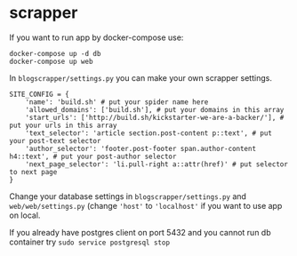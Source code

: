 # scrapper

If you want to run app by docker-compose use:
```
docker-compose up -d db
docker-compose up web
```
In `blogscrapper/settings.py` you can make your own scrapper settings.
```
SITE_CONFIG = {
    'name': 'build.sh' # put your spider name here
    'allowed_domains': ['build.sh'], # put your domains in this array
    'start_urls': ['http://build.sh/kickstarter-we-are-a-backer/'], # put your urls in this array
    'text_selector': 'article section.post-content p::text', # put your post-text selector
    'author_selector': 'footer.post-footer span.author-content h4::text', # put your post-author selector
    'next_page_selector': 'li.pull-right a::attr(href)' # put selector to next page
}
```
Change your database settings in `blogscrapper/settings.py` and `web/web/settings.py` (change `'host'` to `'localhost'` if you want to use app on local.

If you already have postgres client on port 5432 and you cannot run db container try `sudo service postgresql stop`
